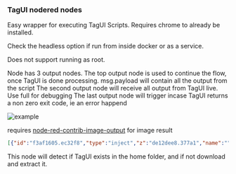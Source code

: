 ### TagUI nodered nodes

Easy wrapper for executing TagUI Scripts. Requires chrome to already be installed.

Check the headless option if run from inside docker or as a service.

Does not support running as root.

Node has 3 output nodes.
The top output node is used to continue the flow, once TagUI is done processing. msg.payload will contain all the output from the script
The second output node will receive all output from TagUI live. Use full for debugging
The last output node will trigger incase TagUI returns a non zero exit code, ie an error happend

![example](C:\openiap\node-red-contrib-tagui\example.png)

requires [node-red-contrib-image-output](https://flows.nodered.org/node/node-red-contrib-image-output) for image result

```json
[{"id":"f3af1605.ec32f8","type":"inject","z":"de12dee8.377a1","name":"","props":[{"p":"payload"},{"p":"topic","vt":"str"}],"repeat":"","crontab":"","once":false,"onceDelay":0.1,"topic":"","payload":"","payloadType":"date","x":140,"y":80,"wires":[["7dd22cb.07c64d4"]]},{"id":"7dd22cb.07c64d4","type":"tagui tagui","z":"de12dee8.377a1","name":"","headless":false,"script":"https://www.google.dk/imghp?hl=en&ogbl\ntype q as cute kitten[enter]\nwait 2 sec\nif present('//div[@data-ri=\"0\"]')\n    snap //div[@data-ri=\"0\"] to kitten.png\nelse if present('//table//img')\n    snap //table//img to kitten.png","x":270,"y":80,"wires":[["b70aac26.17577"],[],[]]},{"id":"db71650e.26fae8","type":"image","z":"de12dee8.377a1","name":"","width":"160","data":"payload","dataType":"msg","thumbnail":false,"active":true,"pass":false,"outputs":0,"x":440,"y":100,"wires":[]},{"id":"b70aac26.17577","type":"file in","z":"de12dee8.377a1","name":"","filename":"kitten.png","format":"","chunk":false,"sendError":false,"encoding":"none","x":420,"y":60,"wires":[["db71650e.26fae8"]]}]
```


This node will detect if TagUI exists in the home folder, and if not download and extract it.